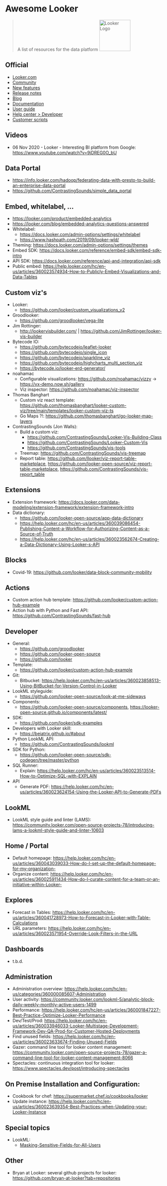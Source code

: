 # Awesome Looker

> A list of resources for the data platform <img src="https://looker.com/assets/img/images/logos/looker.svg" alt="Looker Logo" width="100"/>


## Official

- [Looker.com](https://www.looker.com)
- [Community](https://community.looker.com/)
- [New features](https://looker.com/product/new-features)
- [Release notes](https://docs.looker.com/relnotes/intro)
- [Blog](https://looker.com/blog)
- [Documentation](https://docs.looker.com/)
- [User guide](https://looker.com/guide)
- [Help center > Developer](https://help.looker.com/hc/en-us/categories/360000085568-Development)
- [Customer scripts](https://github.com/looker/customer-scripts)

## Videos

- 06 Nov 2020 - Looker - Interesting BI platform from Google: https://www.youtube.com/watch?v=9jDREG0O_bU

## Data Portal

- https://info.looker.com/hadoop/federating-data-with-presto-to-build-an-enterprise-data-portal
- https://github.com/ContrastingSounds/simple_data_portal

## Embed, whitelabel, ...

- https://looker.com/product/embedded-analytics
- https://looker.com/blog/embedded-analytics-questions-answered
- Whitelabel: 
  - https://docs.looker.com/admin-options/settings/whitelabel
  - https://www.hashpath.com/2019/09/looker-wld/
- Theming: https://docs.looker.com/admin-options/settings/themes
- Embed SDK: https://docs.looker.com/reference/embed-sdk/embed-sdk-intro
- API SDK: https://docs.looker.com/reference/api-and-integration/api-sdk
- Public embed: https://help.looker.com/hc/en-us/articles/360023574934-How-to-Publicly-Embed-Visualizations-and-Data-Tables

## Custom viz's

- Looker:
  - https://github.com/looker/custom_visualizations_v2
- Groodlooker: 
  - https://github.com/groodlooker/vega-lite
- Jim Rottinger: 
  - http://lookervisbuilder.com/ | https://github.com/JimRottinger/looker-vis-builder
- Bytecode IO:
  - https://github.com/bytecodeio/leaflet-looker
  - https://github.com/bytecodeio/single_icon
  - https://github.com/bytecodeio/sparkline_viz
  - https://github.com/bytecodeio/highcharts_multi_section_viz
  - https://bytecode.io/looker-erd-generator/
- noahamac 
  - Configurable visualizations: https://github.com/noahamac/vizzy -> https://vx-demo.now.sh/gallery
  - Viz inspector: https://github.com/noahamac/viz-inspector
- Thomas Banghart
  - Custom viz react template: https://github.com/thomasbanghart/looker-custom-viz/tree/main/templates/looker-custom-viz-ts
  - Go Maps ?!: https://github.com/thomasbanghart/go-looker-map-layers
- ContrastingSounds (Jon Walls):
  - Build a custom viz: 
    - https://github.com/ContrastingSounds/Looker-Vis-Building-Class
    - https://github.com/ContrastingSounds/Looker-Custom-Vis
    - https://github.com/ContrastingSounds/vis-tools
  - Treemap: https://github.com/ContrastingSounds/vis-treemap
  - Report table: https://github.com/llooker/viz-report-table-marketplace, https://github.com/looker-open-source/viz-report-table-marketplace, https://github.com/ContrastingSounds/vis-report_table

## Extensions

- Extension framework: https://docs.looker.com/data-modeling/extension-framework/extension-framework-intro
- Data dictionary: 
  - https://github.com/looker-open-source/app-data-dictionary
  - https://help.looker.com/hc/en-us/articles/360039086454-Publishing-Content-a-Workflow-for-Authorizing-Content-as-a-Source-of-Truth
  - https://help.looker.com/hc/en-us/articles/360023562674-Creating-a-Data-Dictionary-Using-Looker-s-API

## Blocks

- Covid-19: https://github.com/looker/data-block-community-mobility

## Actions

- Custom action hub template: https://github.com/looker/custom-action-hub-example
- Action hub with Python and Fast API: https://github.com/ContrastingSounds/fast-hub

## Developer

- General:
  - https://github.com/groodlooker
  - https://github.com/looker-open-source
  - https://github.com/looker
- Template: 
  - https://github.com/looker/custom-action-hub-example
- Git: 
  - Bitbucket: https://help.looker.com/hc/en-us/articles/360023858513-Using-BitBucket-for-Version-Control-in-Looker
- LookML styleguide: 
  - https://github.com/looker-open-source/look-at-me-sideways
- Components: 
  - https://github.com/looker-open-source/components, https://looker-open-source.github.io/components/latest/
- SDK: 
  - https://github.com/looker/sdk-examples
- Developers with Looker skill:
  - https://beiatrix.github.io/#about
- Python LookML API:
  - https://github.com/ContrastingSounds/lookml
- SDK for Python:
  - https://github.com/looker-open-source/sdk-codegen/tree/master/python
- SQL Runner:
  - Explain: https://help.looker.com/hc/en-us/articles/360023513514-How-to-Optimize-SQL-with-EXPLAIN
- API
  - Generate PDF: https://help.looker.com/hc/en-us/articles/360023624154-Using-the-Looker-API-to-Generate-PDFs

## LookML

- LookML style guide and linter (LAMS): https://community.looker.com/open-source-projects-78/introducing-lams-a-lookml-style-guide-and-linter-10603

## Home / Portal

- Default homepage: https://help.looker.com/hc/en-us/articles/360043039033-How-do-I-set-up-the-default-homepage-for-my-organization-
- Organize content: https://help.looker.com/hc/en-us/articles/360025911434-How-do-I-curate-content-for-a-team-or-an-initiative-within-Looker-

## Explores

- Forecast in Tables: https://help.looker.com/hc/en-us/articles/360041728973-How-to-Forecast-in-Looker-with-Table-Calculations
- URL parameters: https://help.looker.com/hc/en-us/articles/360023571954-Override-Look-Filters-in-the-URL

## Dashboards

- t.b.d.

## Administration

- Administration overview: https://help.looker.com/hc/en-us/categories/360000085607-Administration
- User activity: https://community.looker.com/lookml-5/analytic-block-daily-weekly-monthly-active-users-1499
- Performance: https://help.looker.com/hc/en-us/articles/360001847227-Best-Practice-Optimize-Looker-Performance
- Dev/Test/Prod: https://help.looker.com/hc/en-us/articles/360033946033-Looker-Multistage-Development-Framework-Dev-QA-Prod-for-Customer-Hosted-Deployments
- Find unused fields: https://help.looker.com/hc/en-us/articles/360023633674-Finding-Unused-Fields
- Gazer: command line tool for looker content management: https://community.looker.com/open-source-projects-78/gazer-a-command-line-tool-for-looker-content-management-8066
- Spectacles: continuous integration tool for looker: https://www.spectacles.dev/post/introducing-spectacles

## On Premise Installation and Configuration:

- Cookbook for chef: https://supermarket.chef.io/cookbooks/looker
- Update instance: https://help.looker.com/hc/en-us/articles/360023639354-Best-Practices-when-Updating-your-Looker-Instance

## Special topics

- LookML:
  - [Masking-Sensitive-Fields-for-All-Users](https://help.looker.com/hc/en-us/articles/360025354374-Masking-Sensitive-Fields-for-All-Users)

## Other

- Bryan at Looker: several github projects for looker: https://github.com/bryan-at-looker?tab=repositories
